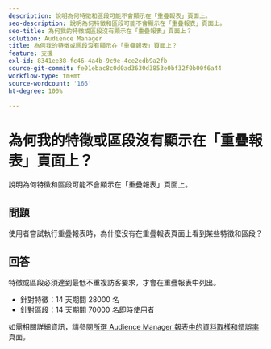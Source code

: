 ```yaml
---
description: 說明為何特徵和區段可能不會顯示在「重疊報表」頁面上。
seo-description: 說明為何特徵和區段可能不會顯示在「重疊報表」頁面上。
seo-title: 為何我的特徵或區段沒有顯示在「重疊報表」頁面上？
solution: Audience Manager
title: 為何我的特徵或區段沒有顯示在「重疊報表」頁面上？
feature: 支援
exl-id: 8341ee38-fc46-4a4b-9c9e-4ce2edb9a2fb
source-git-commit: fe01ebac8c0d0ad3630d3853e0bf32f0b00f6a44
workflow-type: tm+mt
source-wordcount: '166'
ht-degree: 100%

---
```


# 為何我的特徵或區段沒有顯示在「重疊報表」頁面上？

說明為何特徵和區段可能不會顯示在「重疊報表」頁面上。

## 問題

使用者嘗試執行重疊報表時，為什麼沒有在重疊報表頁面上看到某些特徵和區段？

## 回答

特徵或區段必須達到最低不重複訪客要求，才會在重疊報表中列出。

* 針對特徵：14 天期間 28000 名
* 針對區段：14 天期間 70000 名即時使用者

如需相關詳細資訊，請參閱[所選 Audience Manager 報表中的資料取樣和錯誤率](..//reporting/report-sampling.md)頁面。

